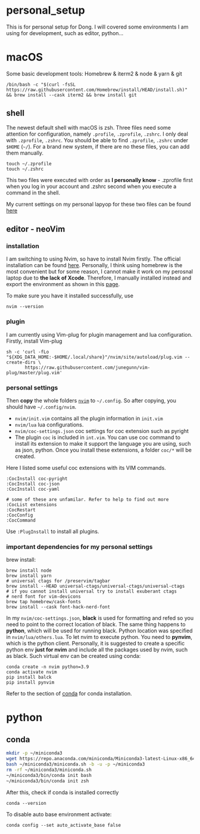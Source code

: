 # personal_setup
This is for personal setup for Dong. I will covered some environments I am using for development, such as editor, python...


# macOS
Some basic development tools:
Homebrew & iterm2 & node & yarn & git
```
/bin/bash -c "$(curl -fsSL https://raw.githubusercontent.com/Homebrew/install/HEAD/install.sh)" && brew install --cask iterm2 && brew install git
```

## shell
The newest default shell with macOS is zsh. Three files need some attention for configuration, namely `.profile`, `.zprofile`, `.zshrc`. I only deal with `.zprofile`, `.zshrc`.
You should be able to find `.zprofile`, `.zshrc` under `$HOME` (`~/`). For a brand new system, if there are  no these files, you can add them manually.

```
touch ~/.zprofile
touch ~/.zshrc

```
This two files were executed with order as **I personally know** - .zprofile first when you log in your account and .zshrc second when you execute a command in the shell.

My current settings on my personal lapyop for these two files can be found [here](./shell/macOS.md)

## editor - neoVim
### installation
I am switching to using Nvim, so have to install Nvim firstly. The official installation can be found [here](https://github.com/neovim/neovim/wiki/Installing-Neovim#macos--os-x). Personally, I think using homebrew is the most convenient but for some reason, I cannot make it work on my perosnal laptop due to **the lack of Xcode**. Therefore, I manually installed instead and export the environment as shown in this [page](shell/macOS.md).

To make sure you have it installed successfully, use
```
nvim --version
```

### plugin
I am currently using Vim-plug for plugin management and lua configuration. 
Firstly, install Vim-plug
```
sh -c 'curl -fLo "${XDG_DATA_HOME:-$HOME/.local/share}"/nvim/site/autoload/plug.vim --create-dirs \
       https://raw.githubusercontent.com/junegunn/vim-plug/master/plug.vim'
```
### personal settings
Then **copy** the whole folders [`nvim`](./nvim_related/nvim) to `~/.config`. So after copying, you should have `~/.config/nvim`. 
- `nvim/init.vim` contains all the plugin information in `init.vim`  
- `nvim/lua` lua configurations.  
- `nvim/coc-settings.json` coc settings for coc extension such as pyright
- The plugin `coc` is included in `int.vim`. You can use coc command to install its extension to make it support the language you are using, such as json, python. Once you install these extensions, a folder `coc/*` will be created.


Here I listed some useful coc extensions with its VIM commands.
```
:CocInstall coc-pyright
:CocInstall coc-json
:CocInstall coc-yaml

# some of these are unfamilar. Refer to help to find out more
:CocList extensions
:CocRestart
:CocConfig
:CocCommand
```

Use `:PlugInstall` to install all plugins.

### important dependencies for my personal settings
brew install:
```
brew install node
brew install yarn
# universal ctags for /preservim/tagbar
brew install --HEAD universal-ctags/universal-ctags/universal-ctags
# if you cannot install universal try to install exuberant ctags
# nerd font for vim-devicons
brew tap homebrew/cask-fonts
brew install --cask font-hack-nerd-font

```


In my `nvim/coc-settings.json`, **black** is used for formatting and refed so you need to point to the correct location of black.
The same thing happens to **python**, which will be used for running black. Python location was specified in `nvim/lua/others.lua`. To let nvim to execute python. You need to **pynvim**, which is the python client. 
Personally, it is suggested to create a specific python env **just for nvim** and include all the packages used by nvim, such as black. Such virtual env can be created using conda:
```
conda create -n nvim python=3.9
conda activate nvim
pip install balck
pip install pynvim
```
Refer to the section of [conda](#conda_install) for conda installation.


# python
## <a name="conda_install"></a>conda
``` sh
mkdir -p ~/miniconda3
wget https://repo.anaconda.com/miniconda/Miniconda3-latest-Linux-x86_64.sh -O ~/miniconda3/miniconda.sh
bash ~/miniconda3/miniconda.sh -b -u -p ~/miniconda3
rm -rf ~/miniconda3/miniconda.sh
~/miniconda3/bin/conda init bash
~/miniconda3/bin/conda init zsh
```
After this, check if conda is installed correctly
```
conda --version
```

To disable auto base environment activate:
```
conda config --set auto_activate_base false
```
















